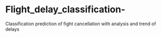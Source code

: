 # Flight_delay_classification-
Classification prediction of fight cancellation with analysis and trend of delays 
